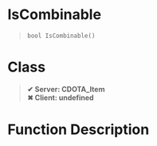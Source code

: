 # IsCombinable
> `bool IsCombinable()`
# Class
> __✔ Server: CDOTA_Item__  
> __✖ Client: undefined__  
# Function Description

